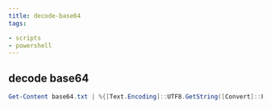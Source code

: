 ```yaml
---
title: decode-base64
tags:

- scripts
- powershell
---
```


## decode base64

```ps1
Get-Content base64.txt | %{[Text.Encoding]::UTF8.GetString([Convert]::FromBase64String($_))}
```
